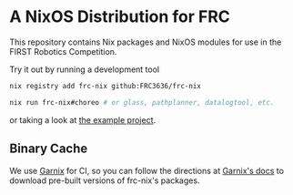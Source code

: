 # A NixOS Distribution for FRC

This repository contains Nix packages and NixOS modules for use in the FIRST Robotics Competition.

Try it out by running a development tool

```bash
nix registry add frc-nix github:FRC3636/frc-nix

nix run frc-nix#choreo # or glass, pathplanner, datalogtool, etc.
```

or taking a look at [the example project](./example).

## Binary Cache

We use [Garnix](https://garnix.io) for CI, so you can follow the directions at [Garnix's docs](https://garnix.io/docs/caching) to download pre-built versions of frc-nix's packages.
